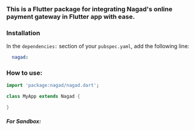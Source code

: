 ### This is a Flutter package for integrating Nagad's online payment gateway in Flutter app with ease.


### Installation


In the `dependencies:` section of your `pubspec.yaml`, add the following line:

```yaml
  nagad:
```

### How to use:


```dart
import 'package:nagad/nagad.dart';

class MyApp extends Nagad {

}
```


##### For Sandbox: